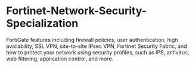 # Fortinet-Network-Security-Specialization
FortiGate features including firewall policies, user authentication, high availability, SSL VPN, site-to-site IPsec VPN, Fortinet Security Fabric, and how to protect your network using security profiles, such as IPS, antivirus, web filtering, application control, and more. 
